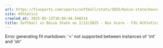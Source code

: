 ```yaml
---
url: https://fiusports.com/sports/softball/stats/2025/boise-state/boxscore/12786
site: Athletics
crawled_at: 2025-05-13T10:04:44.548214
title: Softball vs Boise State on 2/13/2025 - Box Score - FIU Athletics
---
```


Error generating fit markdown: '<' not supported between instances of 'int' and 'str'